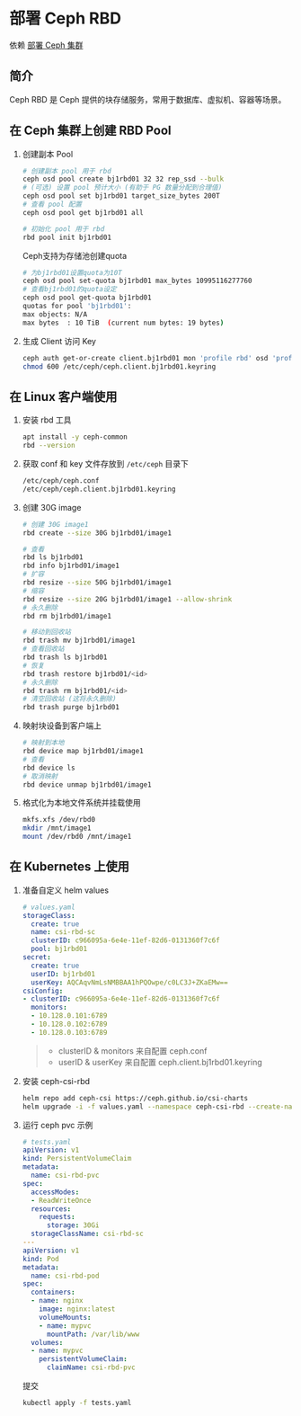 # 部署 Ceph RBD

依赖 [部署 Ceph 集群](1-deploy-ceph-cluster.md)

## 简介

Ceph RBD 是 Ceph 提供的块存储服务，常用于数据库、虚拟机、容器等场景。

## 在 Ceph 集群上创建 RBD Pool

1. 创建副本 Pool 
    
    ```bash
    # 创建副本 pool 用于 rbd
    ceph osd pool create bj1rbd01 32 32 rep_ssd --bulk
    # (可选) 设置 pool 预计大小 (有助于 PG 数量分配到合理值)
    ceph osd pool set bj1rbd01 target_size_bytes 200T
    # 查看 pool 配置
    ceph osd pool get bj1rbd01 all

    # 初始化 pool 用于 rbd
    rbd pool init bj1rbd01
    ```

    Ceph支持为存储池创建quota

   ```bash
   # 为bj1rbd01设置quota为10T
   ceph osd pool set-quota bj1rbd01 max_bytes 10995116277760
   # 查看bj1rbd01的quota设定
   ceph osd pool get-quota bj1rbd01
   quotas for pool 'bj1rbd01':
   max objects: N/A
   max bytes  : 10 TiB  (current num bytes: 19 bytes)
   ```
    
3. 生成 Client 访问 Key
    
    ```bash
    ceph auth get-or-create client.bj1rbd01 mon 'profile rbd' osd 'profile rbd pool=bj1rbd01' mgr 'profile rbd pool=bj1rbd01' |tee /etc/ceph/ceph.client.bj1rbd01.keyring
    chmod 600 /etc/ceph/ceph.client.bj1rbd01.keyring
    ```

## 在 Linux 客户端使用

1. 安装 rbd 工具

    ```bash
    apt install -y ceph-common
    rbd --version
    ```
    
2. 获取 conf 和 key 文件存放到 `/etc/ceph` 目录下
    
    ```bash
    /etc/ceph/ceph.conf
    /etc/ceph/ceph.client.bj1rbd01.keyring
    ```
    
3. 创建 30G image 
    
    ```bash
    # 创建 30G image1
    rbd create --size 30G bj1rbd01/image1

    # 查看
    rbd ls bj1rbd01
    rbd info bj1rbd01/image1
    # 扩容
    rbd resize --size 50G bj1rbd01/image1
    # 缩容
    rbd resize --size 20G bj1rbd01/image1 --allow-shrink
    # 永久删除
    rbd rm bj1rbd01/image1

    # 移动到回收站
    rbd trash mv bj1rbd01/image1
    # 查看回收站
    rbd trash ls bj1rbd01
    # 恢复
    rbd trash restore bj1rbd01/<id>
    # 永久删除
    rbd trash rm bj1rbd01/<id>
    # 清空回收站 (这将永久删除)
    rbd trash purge bj1rbd01
    ```

4. 映射块设备到客户端上

    ```bash
    # 映射到本地
    rbd device map bj1rbd01/image1
    # 查看
    rbd device ls
    # 取消映射
    rbd device unmap bj1rbd01/image1
    ```

5. 格式化为本地文件系统并挂载使用

    ```bash
    mkfs.xfs /dev/rbd0
    mkdir /mnt/image1
    mount /dev/rbd0 /mnt/image1
    ```

## 在 Kubernetes 上使用

1. 准备自定义 helm values

    ```yaml
    # values.yaml
    storageClass:
      create: true
      name: csi-rbd-sc
      clusterID: c966095a-6e4e-11ef-82d6-0131360f7c6f
      pool: bj1rbd01
    secret:
      create: true
      userID: bj1rbd01
      userKey: AQCAqvNmLsNMBBAA1hPQOwpe/c0LC3J+ZKaEMw==
    csiConfig:
    - clusterID: c966095a-6e4e-11ef-82d6-0131360f7c6f
      monitors:
      - 10.128.0.101:6789
      - 10.128.0.102:6789
      - 10.128.0.103:6789
    ```

    > * clusterID & monitors 来自配置 ceph.conf
    > * userID & userKey 来自配置 ceph.client.bj1rbd01.keyring

2. 安装 ceph-csi-rbd

    ```bash
    helm repo add ceph-csi https://ceph.github.io/csi-charts
    helm upgrade -i -f values.yaml --namespace ceph-csi-rbd --create-namespace ceph-csi-rbd ceph-csi/ceph-csi-rbd
    ```

3. 运行 ceph pvc 示例

    ```yaml
    # tests.yaml
    apiVersion: v1
    kind: PersistentVolumeClaim
    metadata:
      name: csi-rbd-pvc
    spec:
      accessModes:
      - ReadWriteOnce
      resources:
        requests:
          storage: 30Gi
      storageClassName: csi-rbd-sc
    ---
    apiVersion: v1
    kind: Pod
    metadata:
      name: csi-rbd-pod
    spec:
      containers:
      - name: nginx
        image: nginx:latest
        volumeMounts:
        - name: mypvc
          mountPath: /var/lib/www
      volumes:
      - name: mypvc
        persistentVolumeClaim:
          claimName: csi-rbd-pvc
    ```

    提交

    ```bash
    kubectl apply -f tests.yaml
    ```


    
